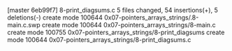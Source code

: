 [master 6eb99f7] 8-print_diagsums.c
 5 files changed, 54 insertions(+), 5 deletions(-)
 create mode 100644 0x07-pointers_arrays_strings/.8-main.c.swp
 create mode 100644 0x07-pointers_arrays_strings/8-main.c
 create mode 100755 0x07-pointers_arrays_strings/8-print_diagsums
 create mode 100644 0x07-pointers_arrays_strings/8-print_diagsums.c
